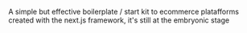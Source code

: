A simple but effective boilerplate / start kit to ecommerce platafforms created with the next.js framework, it's still at the embryonic stage
